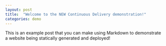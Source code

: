 ```yaml
---
layout: post
title:  "Welcome to the NEW Continuous Delivery demonstration!"
categories: demo
---
```


This is an example post that you can make using Markdown to demonstrate a website being statically generated and deployed!
